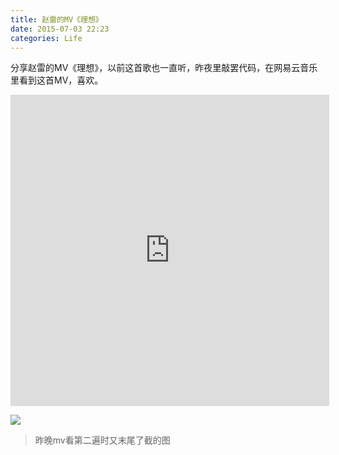 ```yaml
---
title: 赵雷的MV《理想》
date: 2015-07-03 22:23
categories: Life
---
```


分享赵雷的MV《理想》，以前这首歌也一直听，昨夜里敲罢代码，在网易云音乐里看到这首MV，喜欢。

<iframe height=498 width=510 src="http://player.youku.com/embed/XODI2NTcyMjg4" frameborder=0 allowfullscreen></iframe>


![](http://ww1.sinaimg.cn/mw690/62ed8609gw1etpypxuwe1j20vk0hsjrv.jpg)
> 昨晚mv看第二遍时又末尾了截的图